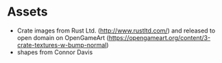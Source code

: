 ﻿# Assets
* Crate images from Rust Ltd. (http://www.rustltd.com/) and released to open domain on OpenGameArt (https://opengameart.org/content/3-crate-textures-w-bump-normal)
* shapes from Connor Davis
